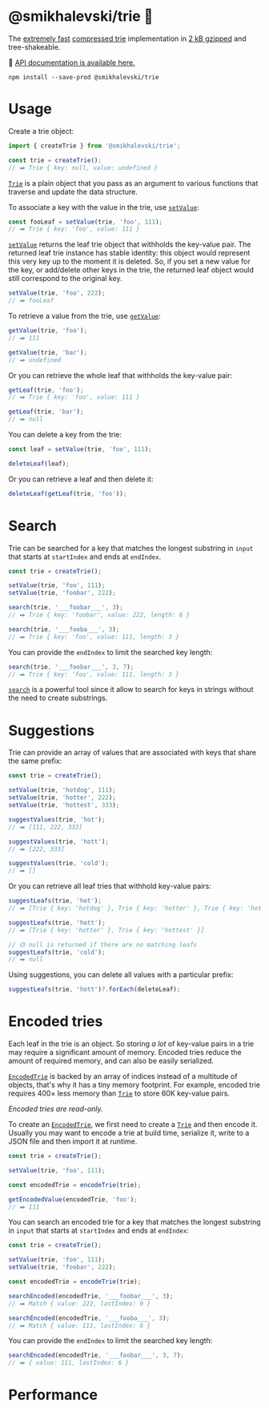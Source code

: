 # @smikhalevski/trie 🌲

The [extremely fast](#performance) [compressed trie](https://en.wikipedia.org/wiki/Trie#Compressed_tries) implementation
in [2 kB gzipped](https://bundlephobia.com/result?p=@smikhalevski/trie) and tree-shakeable.

🔎 [API documentation is available here.](https://smikhalevski.github.io/trie/)

```shell
npm install --save-prod @smikhalevski/trie
```

# Usage

Create a trie object:

```ts
import { createTrie } from '@smikhalevski/trie';

const trie = createTrie();
// ⮕ Trie { key: null, value: undefined }
```

[`Trie`](https://smikhalevski.github.io/trie/interfaces/Trie.html) is a plain object that you pass as an argument to
various functions that traverse and update the data structure.

To associate a key with the value in the trie, use
[`setValue`](https://smikhalevski.github.io/trie/functions/setValue.html):

```ts
const fooLeaf = setValue(trie, 'foo', 111);
// ⮕ Trie { key: 'foo', value: 111 }
```

[`setValue`](https://smikhalevski.github.io/trie/functions/setValue.html) returns the leaf trie object that withholds
the key-value pair. The returned leaf trie instance has stable identity: this object would represent this very key up to
the moment it is deleted. So, if you set a new value for the key, or add/delete other keys in the trie, the returned
leaf object would still correspond to the original key.

```ts
setValue(trie, 'foo', 222);
// ⮕ fooLeaf
```

To retrieve a value from the trie, use [`getValue`](https://smikhalevski.github.io/trie/functions/getValue.html):

```ts
getValue(trie, 'foo');
// ⮕ 111

getValue(trie, 'bar');
// ⮕ undefined
```

Or you can retrieve the whole leaf that withholds the key-value pair:

```ts
getLeaf(trie, 'foo');
// ⮕ Trie { key: 'foo', value: 111 }

getLeaf(trie, 'bar');
// ⮕ null
```

You can delete a key from the trie:

```ts
const leaf = setValue(trie, 'foo', 111);

deleteLeaf(leaf);
```

Or you can retrieve a leaf and then delete it:

```ts
deleteLeaf(getLeaf(trie, 'foo'));
```

# Search

Trie can be searched for a key that matches the longest substring in `input` that starts at `startIndex` and ends at
`endIndex`.

```ts
const trie = createTrie();

setValue(trie, 'foo', 111);
setValue(trie, 'foobar', 222);

search(trie, '___foobar___', 3);
// ⮕ Trie { key: 'foobar', value: 222, length: 6 }

search(trie, '___fooba___', 3);
// ⮕ Trie { key: 'foo', value: 111, length: 3 }
```

You can provide the `endIndex` to limit the searched key length:

```ts
search(trie, '___foobar___', 3, 7);
// ⮕ Trie { key: 'foo', value: 111, length: 3 }
```

[`search`](https://smikhalevski.github.io/trie/functions/search.html) is a powerful tool since it allow to search for
keys in strings without the need to create substrings.

# Suggestions

Trie can provide an array of values that are associated with keys that share the same prefix:

```ts
const trie = createTrie();

setValue(trie, 'hotdog', 111);
setValue(trie, 'hotter', 222);
setValue(trie, 'hottest', 333);

suggestValues(trie, 'hot');
// ⮕ [111, 222, 333]

suggestValues(trie, 'hott');
// ⮕ [222, 333]

suggestValues(trie, 'cold');
// ⮕ []
```

Or you can retrieve all leaf tries that withhold key-value pairs:

```ts
suggestLeafs(trie, 'hot');
// ⮕ [Trie { key: 'hotdog' }, Trie { key: 'hotter' }, Trie { key: 'hottest' }]

suggestLeafs(trie, 'hott');
// ⮕ [Trie { key: 'hotter' }, Trie { key: 'hottest' }]

// 🟡 null is returned if there are no matching leafs
suggestLeafs(trie, 'cold');
// ⮕ null
```

Using suggestions, you can delete all values with a particular prefix:

```ts
suggestLeafs(trie, 'hott')?.forEach(deleteLeaf);
```

# Encoded tries

Each leaf in the trie is an object. So storing _a lot_ of key-value pairs in a trie may require a significant amount of
memory. Encoded tries reduce the amount of required memory, and can also be easily serialized.

[`EncodedTrie`](https://smikhalevski.github.io/trie/interfaces/EncodedTrie.html) is backed by an array of indices
instead of a multitude of objects, that's why it has a tiny memory footprint. For example, encoded trie requires
400&times; less memory than [`Trie`](https://smikhalevski.github.io/trie/interfaces/Trie.html) to store 60K key-value
pairs.

_Encoded tries are read-only._

To create an [`EncodedTrie`](https://smikhalevski.github.io/trie/interfaces/EncodedTrie.html), we first need to create
a [`Trie`](https://smikhalevski.github.io/trie/interfaces/Trie.html) and then encode it. Usually you may want to encode
a trie at build time, serialize it, write to a JSON file and then import it at runtime.

```ts
const trie = createTrie();

setValue(trie, 'foo', 111);

const encodedTrie = encodeTrie(trie);

getEncodedValue(encodedTrie, 'foo');
// ⮕ 111
```

You can search an encoded trie for a key that matches the longest substring in `input` that starts at `startIndex` and
ends at `endIndex`:

```ts
const trie = createTrie();

setValue(trie, 'foo', 111);
setValue(trie, 'foobar', 222);

const encodedTrie = encodeTrie(trie);

searchEncoded(encodedTrie, '___foobar___', 3);
// ⮕ Match { value: 222, lastIndex: 9 }

searchEncoded(encodedTrie, '___fooba___', 3);
// ⮕ Match { value: 111, lastIndex: 6 }
```

You can provide the `endIndex` to limit the searched key length:

```ts
searchEncoded(encodedTrie, '___foobar___', 3, 7);
// ⮕ { value: 111, lastIndex: 6 }
```

# Performance
